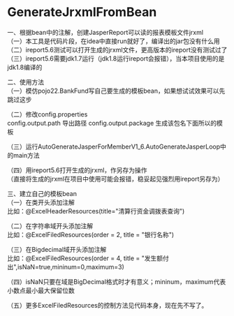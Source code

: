 # GenerateJrxmlFromBean
一、根据bean中的注解，创建JasperReport可以读的报表模板文件jrxml  
（一）本工具是代码片段，在idea中直接run就好了，编译出的jar包没有什么用  
（二）ireport5.6测试可以打开生成的jrxml文件，更高版本的ireport没有测试过了  
（三）ireport5.6需要jdk1.7运行（jdk1.8运行ireport会报错），当本项目使用的是jdk1.8编译的
  
二、使用方法  
（一）模仿pojo22.BankFund写自己要生成的模板bean，如果想试试效果可以先跳过这步  
 
（二）修改config.properties  
config.output.path 导出路径
config.output.package 生成该包名下面所以的模板

（三）运行AutoGenerateJasperForMemberV1_6.AutoGenerateJasperLoop中的main方法

（四）用ireport5.6打开生成的jrxml，作另存为操作  
（直接将生成的jrxml在项目中使用可能会报错，稳妥起见强烈用ireport另存为）  


三、建立自己的模板bean  
（一）在类开头添加注解  
比如：@ExcelHeaderResources(title="清算行资金调拨表查询")  

（二）在字符串域开头添加注解  
比如：@ExcelFiledResources(order = 2, title = "银行名称")  

（三）在Bigdecimal域开头添加注解  
比如：@ExcelFiledResources(order = 4, title = "发生额付出",isNaN=true,mininum=0,maximum=3)  

（四）isNaN只要在域是BigDecimal格式时才有意义；mininum，maximum代表小数点最小最大保留位数  

（五）更多ExcelFiledResources的控制方法见代码本身，现在先不写了。 

